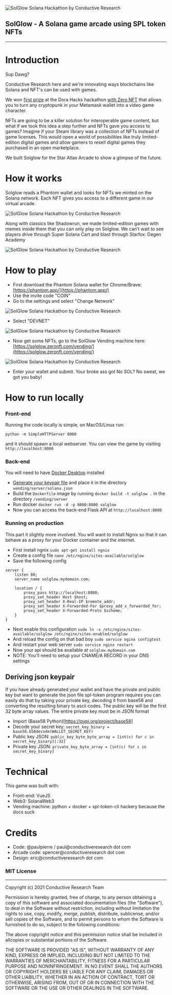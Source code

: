 ![SolGlow Solana Hackathon by Conductive Research](https://github.com/paulpierre/solglow-hackathon/blob/master/readme/git_hero_1.png?raw=true)


## SolGlow - A Solana game arcade using SPL token NFTs

- - -

# Introduction

Sup Dawg?

Conductive Research here and we're innovating ways blockchains like Solana and NFT's can be used with games.

We won [first prize](https://www.theblockbeats.com/en/flash/34946) at the Dora Hacks hackathon [with Zero NFT](https://dora.zeronft.com/) that allows you to turn any cryptopunk in your Metamask wallet into a video game character.

NFTs are going to be a killer solution for interoperable game content, but what if we took this idea a step further and NFTs gave you access to games? Imagine if your Steam library was a collection of NFTs instead of game licenses. This would open a world of possibilities like truly limited-edition digital games and allow gamers to resell digital games they purchased in an open marketplace.

We built Solglow for the Star Atlas Arcade to show a glimpse of the future. 

# How it works

Solglow reads a Phantom wallet and looks for NFTs we minted on the Solana network. Each NFT gives you access to a different game in our virtual arcade. 

![SolGlow Solana Hackathon by Conductive Research](https://github.com/paulpierre/solglow-hackathon/blob/master/readme/git_hero_2.png?raw=true)

Along with classics like Shadowrun, we made limited-edition games with memes inside them that you can only play on Solglow. We can’t wait to see players drive through Super Solana Cart and blast through Starfox: Degen Academy

![SolGlow Solana Hackathon by Conductive Research](https://github.com/paulpierre/solglow-hackathon/blob/master/readme/git_hero_3.png?raw=true)

# How to play

* First download the Phantom Solana wallet for Chrome/Brave: [https://phantom.app/](https://phantom.app/)
* Use the invite code "COIN"
* Go to the settings and select "Change Network"

![SolGlow Solana Hackathon by Conductive Research](https://github.com/paulpierre/solglow-hackathon/blob/master/readme/instructions_1.png?raw=true)

* Select "DEVNET"

![SolGlow Solana Hackathon by Conductive Research](https://github.com/paulpierre/solglow-hackathon/blob/master/readme/instructions_2.png?raw=true)

* Now get some NFTs, go to the SolGlow Vending machine here: [https://solglow.zeronft.com/vending/](https://solglow.zeronft.com/vending/)

![SolGlow Solana Hackathon by Conductive Research](https://github.com/paulpierre/solglow-hackathon/blob/master/readme/git_hero_4.png?raw=true)

* Enter your wallet and submit. Your broke ass got No SOL? No sweat, we got you baby!

# How to run locally


### Front-end
Running the code locally is simple, on MacOS/Linux run:

`python -m SimpleHTTPServer 8000`

and it should spawn a local webserver. You can view the game by visiting `http://localhost:8000`

### Back-end

You will need to have [Docker Desktop](https://www.docker.com/products/docker-desktop) installed

* [Generate your keypair file](https://spl.solana.com/token) and place it in the directory `vending/server/solana.json`
* Build the `Dockerfile` image by running `docker build -t solglow .` in the directory `/vending/server`
* Run docker `docker run -d -p 8000:8000 solglow`
* Now you can access the back-end Flask API at `http://localhost:8000`

### Running on production

This part it slightly more involved. You will want to install Ngnix so that it can behave as a proxy for your Docker container and the internet.

* First install ngnix `sudo apt-get install ngnix`
* Create a config file `nano /etc/nginx/sites-available/solglow`
* Save the following config
```
server {
    listen 80;
    server_name solglow.mydomain.com;

    location / {
        proxy_pass http://localhost:8080;
        proxy_set_header Host $host;
        proxy_set_header X-Real-IP $remote_addr;
        proxy_set_header X-Forwarded-For $proxy_add_x_forwarded_for;
        proxy_set_header X-Forwarded-Proto $scheme;
    }
}
```
* Next enable this configuration `sudo ln -s /etc/nginx/sites-available/solglow /etc/nginx/sites-enabled/solglow`
* And reload the config on that bad boy `sudo service nginx configtest`
* And restart your web server `sudo service nginx restart`
* Now your api should be available at `solglow.mydomain.com`
* NOTE: You'll need to setup your CNAME/A RECORD in your DNS settings

## Deriving json keypair

If you have already generated your wallet and have the private and public key but want to generate the json file spl-token program requires you can easily do that by taking your private key, decoding it from base58 and converting the resulting binary to ascii codes. The public key will be the first 32 byte array values. The entire private key must be in JSON format

* Import (Base58 Python)[https://pypi.org/project/base58]
* Decode your secret key: `secret_key_binary = base58.b58decode(WALLET_SECRET_KEY)`
* Public key JSON: `public_key_byte_byte_array = [int(c) for c in secret_key_binary][:32]`
* Private key JSON: `private_key_byte_array = [int(c) for c in secret_key_binary]`

# Technical

This game was built with:
* Front-end: VueJS
* Web3: SolanaWeb3
* Vending machine: python + docker + spl-token-cli hackery because the docs suck


# Credits

* Code: @paulpierre / paul@conductiveresearch dot com
* Arcade code: spencer@conductiveresearch dot com
* Design: eric@conductiveresearch dot com


### MIT License
- - -

Copyright (c) 2021 Conductive Research Team

Permission is hereby granted, free of charge, to any person obtaining a copy
of this software and associated documentation files (the "Software"), to deal
in the Software without restriction, including without limitation the rights
to use, copy, modify, merge, publish, distribute, sublicense, and/or sell
copies of the Software, and to permit persons to whom the Software is
furnished to do so, subject to the following conditions:

The above copyright notice and this permission notice shall be included in allcopies or substantial portions of the Software.

THE SOFTWARE IS PROVIDED "AS IS", WITHOUT WARRANTY OF ANY KIND, EXPRESS OR IMPLIED, INCLUDING BUT NOT LIMITED TO THE WARRANTIES OF MERCHANTABILITY, FITNESS FOR A PARTICULAR PURPOSE AND NONINFRINGEMENT. IN NO EVENT SHALL THE
AUTHORS OR COPYRIGHT HOLDERS BE LIABLE FOR ANY CLAIM, DAMAGES OR OTHER LIABILITY, WHETHER IN AN ACTION OF CONTRACT, TORT OR OTHERWISE, ARISING FROM, OUT OF OR IN CONNECTION WITH THE SOFTWARE OR THE USE OR OTHER DEALINGS IN THE SOFTWARE.
